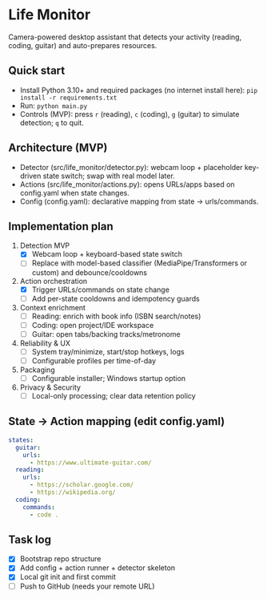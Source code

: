 # Life Monitor

Camera-powered desktop assistant that detects your activity (reading, coding, guitar) and auto-prepares resources.

## Quick start
- Install Python 3.10+ and required packages (no internet install here): `pip install -r requirements.txt`
- Run: `python main.py`
- Controls (MVP): press `r` (reading), `c` (coding), `g` (guitar) to simulate detection; `q` to quit.

## Architecture (MVP)
- Detector (src/life_monitor/detector.py): webcam loop + placeholder key-driven state switch; swap with real model later.
- Actions (src/life_monitor/actions.py): opens URLs/apps based on config.yaml when state changes.
- Config (config.yaml): declarative mapping from state -> urls/commands.

## Implementation plan
1) Detection MVP
   - [x] Webcam loop + keyboard-based state switch
   - [ ] Replace with model-based classifier (MediaPipe/Transformers or custom) and debounce/cooldowns
2) Action orchestration
   - [x] Trigger URLs/commands on state change
   - [ ] Add per-state cooldowns and idempotency guards
3) Context enrichment
   - [ ] Reading: enrich with book info (ISBN search/notes)
   - [ ] Coding: open project/IDE workspace
   - [ ] Guitar: open tabs/backing tracks/metronome
4) Reliability & UX
   - [ ] System tray/minimize, start/stop hotkeys, logs
   - [ ] Configurable profiles per time-of-day
5) Packaging
   - [ ] Configurable installer; Windows startup option
6) Privacy & Security
   - [ ] Local-only processing; clear data retention policy

## State -> Action mapping (edit config.yaml)
```yaml
states:
  guitar:
    urls:
      - https://www.ultimate-guitar.com/
  reading:
    urls:
      - https://scholar.google.com/
      - https://wikipedia.org/
  coding:
    commands:
      - code .
```

## Task log
- [x] Bootstrap repo structure
- [x] Add config + action runner + detector skeleton
- [x] Local git init and first commit
- [ ] Push to GitHub (needs your remote URL)
